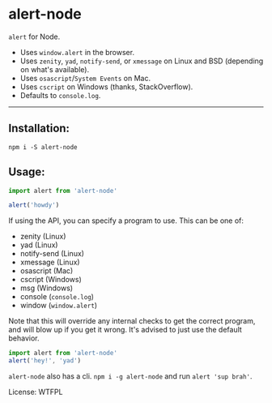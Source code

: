 # alert-node

`alert` for Node.

* Uses `window.alert` in the browser.
* Uses `zenity`, `yad`, `notify-send`, or `xmessage` on Linux and BSD (depending on what's available).
* Uses `osascript`/`System Events` on Mac.
* Uses `cscript` on Windows (thanks, StackOverflow).
* Defaults to `console.log`.

--------

## Installation:

`npm i -S alert-node`

## Usage:

```javascript
import alert from 'alert-node'

alert('howdy')
```

If using the API, you can specify a program to use. This can be one of:

* zenity (Linux)
* yad (Linux)
* notify-send (Linux)
* xmessage (Linux)
* osascript (Mac)
* cscript (Windows)
* msg (Windows)
* console (`console.log`)
* window (`window.alert`)

Note that this will override any internal checks to get the correct program,
and will blow up if you get it wrong. It's advised to just use the default behavior.

```javascript
import alert from 'alert-node'
alert('hey!', 'yad')
```

`alert-node` also has a cli. `npm i -g alert-node` and run `alert 'sup brah'`.

License: WTFPL
